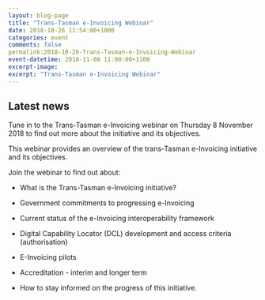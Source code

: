 ```yaml
---
layout: blog-page
title: "Trans-Tasman e-Invoicing Webinar"
date: 2018-10-26 11:54:00+1000
categories: event
comments: false
permalink:2018-10-26-Trans-Tasman-e-Invoicing-Webinar
event-datetime: 2018-11-08 11:00:00+1100
excerpt-image:
excerpt: "Trans-Tasman e-Invoicing Webinar"
---
```


## Latest news ##
Tune in to the Trans-Tasman e-Invoicing webinar on Thursday 8 November 2018 to find out more about the initiative and its objectives.
 	
This webinar provides an overview of the trans-Tasman e-Invoicing initiative and its objectives.

Join the webinar to find out about:

* What is the Trans-Tasman e-Invoicing initiative?

* Government commitments to progressing e-Invoicing

* Current status of the e-Invoicing interoperability framework

* Digital Capability Locator (DCL) development and access criteria (authorisation)

* E-Invoicing pilots

* Accreditation - interim and longer term

* How to stay informed on the progress of this initiative.
